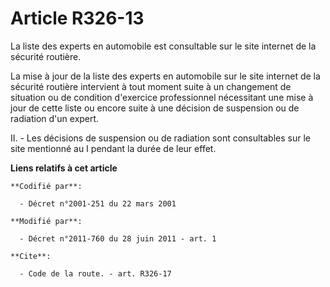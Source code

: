 # Article R326-13

La liste des experts en automobile est consultable sur le site internet de la sécurité routière. 

La mise à jour de la liste des experts en automobile sur le site internet de la sécurité routière intervient à tout moment
suite à un changement de situation ou de condition d'exercice professionnel nécessitant une mise à jour de cette liste ou
encore suite à une décision de suspension ou de radiation d'un expert. 

II. - Les décisions de suspension ou de radiation sont consultables sur le site mentionné au I pendant la durée de leur
effet.

**Liens relatifs à cet article**

	**Codifié par**:

	  - Décret n°2001-251 du 22 mars 2001

	**Modifié par**:

	  - Décret n°2011-760 du 28 juin 2011 - art. 1

	**Cite**:

	  - Code de la route. - art. R326-17
